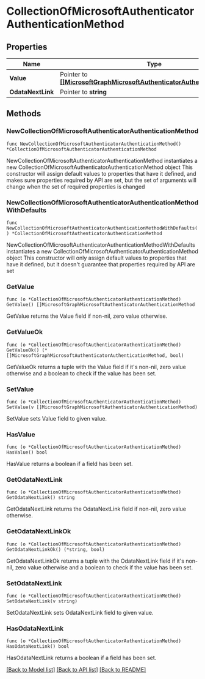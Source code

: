 # CollectionOfMicrosoftAuthenticatorAuthenticationMethod

## Properties

Name | Type | Description | Notes
------------ | ------------- | ------------- | -------------
**Value** | Pointer to [**[]MicrosoftGraphMicrosoftAuthenticatorAuthenticationMethod**](MicrosoftGraphMicrosoftAuthenticatorAuthenticationMethod.md) |  | [optional] 
**OdataNextLink** | Pointer to **string** |  | [optional] 

## Methods

### NewCollectionOfMicrosoftAuthenticatorAuthenticationMethod

`func NewCollectionOfMicrosoftAuthenticatorAuthenticationMethod() *CollectionOfMicrosoftAuthenticatorAuthenticationMethod`

NewCollectionOfMicrosoftAuthenticatorAuthenticationMethod instantiates a new CollectionOfMicrosoftAuthenticatorAuthenticationMethod object
This constructor will assign default values to properties that have it defined,
and makes sure properties required by API are set, but the set of arguments
will change when the set of required properties is changed

### NewCollectionOfMicrosoftAuthenticatorAuthenticationMethodWithDefaults

`func NewCollectionOfMicrosoftAuthenticatorAuthenticationMethodWithDefaults() *CollectionOfMicrosoftAuthenticatorAuthenticationMethod`

NewCollectionOfMicrosoftAuthenticatorAuthenticationMethodWithDefaults instantiates a new CollectionOfMicrosoftAuthenticatorAuthenticationMethod object
This constructor will only assign default values to properties that have it defined,
but it doesn't guarantee that properties required by API are set

### GetValue

`func (o *CollectionOfMicrosoftAuthenticatorAuthenticationMethod) GetValue() []MicrosoftGraphMicrosoftAuthenticatorAuthenticationMethod`

GetValue returns the Value field if non-nil, zero value otherwise.

### GetValueOk

`func (o *CollectionOfMicrosoftAuthenticatorAuthenticationMethod) GetValueOk() (*[]MicrosoftGraphMicrosoftAuthenticatorAuthenticationMethod, bool)`

GetValueOk returns a tuple with the Value field if it's non-nil, zero value otherwise
and a boolean to check if the value has been set.

### SetValue

`func (o *CollectionOfMicrosoftAuthenticatorAuthenticationMethod) SetValue(v []MicrosoftGraphMicrosoftAuthenticatorAuthenticationMethod)`

SetValue sets Value field to given value.

### HasValue

`func (o *CollectionOfMicrosoftAuthenticatorAuthenticationMethod) HasValue() bool`

HasValue returns a boolean if a field has been set.

### GetOdataNextLink

`func (o *CollectionOfMicrosoftAuthenticatorAuthenticationMethod) GetOdataNextLink() string`

GetOdataNextLink returns the OdataNextLink field if non-nil, zero value otherwise.

### GetOdataNextLinkOk

`func (o *CollectionOfMicrosoftAuthenticatorAuthenticationMethod) GetOdataNextLinkOk() (*string, bool)`

GetOdataNextLinkOk returns a tuple with the OdataNextLink field if it's non-nil, zero value otherwise
and a boolean to check if the value has been set.

### SetOdataNextLink

`func (o *CollectionOfMicrosoftAuthenticatorAuthenticationMethod) SetOdataNextLink(v string)`

SetOdataNextLink sets OdataNextLink field to given value.

### HasOdataNextLink

`func (o *CollectionOfMicrosoftAuthenticatorAuthenticationMethod) HasOdataNextLink() bool`

HasOdataNextLink returns a boolean if a field has been set.


[[Back to Model list]](../README.md#documentation-for-models) [[Back to API list]](../README.md#documentation-for-api-endpoints) [[Back to README]](../README.md)


